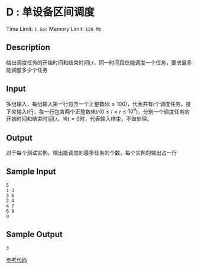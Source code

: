 # D : 单设备区间调度

Time Limit: `1 Sec`   Memory Limit: `128 Mb`

## Description

给出调度任务的开始时间和结束时间*l*,*r*，同一时间段仅能调度一个任务，要求最多能调度多少个任务

## Input

多组输入，每组输入第一行包含一个正整数*t*(*t* ≤ 100)，代表共有*t*个调度任务。接下来输入*t*行，每一行包含两个正整数*l*和*r*(0 ≤ *l* < *r* ≤ $10^9$)，分别一个调度任务的开始时间和结束时间*l*,*r*。当*t* = 0时，代表输入结束，不做处理。

## Output

对于每个测试实例，输出能调度的最多任务的个数，每个实例的输出占一行

## Sample Input

```
5
1 3
3 6
2 4
4 7
6 9
0
```

## Sample Output

```
3
```

[参考代码](../Solution/D.cpp)

